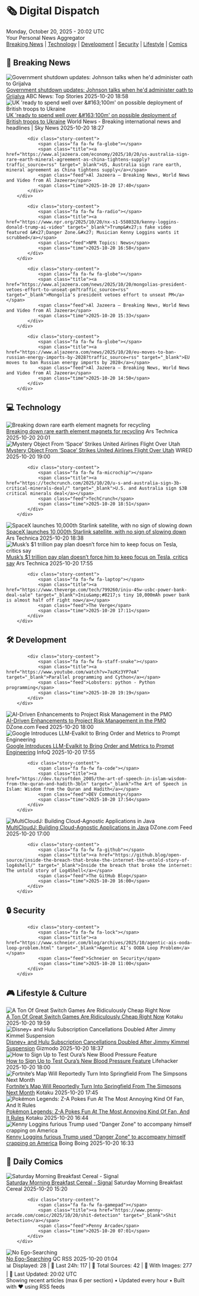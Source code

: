 <!-- Processing 54 RSS feeds at 2025-10-20 20:02:42 UTC -->
<!-- Processing: XKCD -->
<!-- Processing: Saturday Morning Breakfast Cereal -->
<!-- Processing: Questionable Content -->
<!-- Processing: Girl Genius -->
<!-- Processing: Dinosaur Comics -->
<!-- Processing: CNN Top Stories -->
<!-- Processing: CNN Breaking News -->
<!-- Processing: BBC World News -->
<!-- Processing: Al Jazeera Breaking News -->
<!-- Processing: CBC News -->
<!-- Error processing https://rss.cbc.ca/lineup/topstories.xml: The read operation timed out -->
<!-- Processing: Guardian World News -->
<!-- Processing: Sky News World -->
<!-- Processing: TechCrunch -->
<!-- Processing: Ars Technica -->
<!-- Processing: WIRED -->
<!-- Processing: Lobsters Python -->
<!-- Processing: StackOverflow Blog -->
<!-- Processing: OMG! Ubuntu -->
<!-- Processing: Linux.com -->
<!-- Processing: Ubuntu Blog -->
<!-- Processing: The Pragmatic Engineer -->
<!-- Processing: Kotaku -->
<!-- Processing: Krebs on Security -->
<!-- Processing: Schneier on Security -->
<!-- Generated 6 new posts out of 24 feeds processed -->
<div class="newspaper-header">
    <h1 class="newspaper-title">🗞️ Digital Dispatch</h1>
    <div class="newspaper-date">Monday, October 20, 2025 - 20:02 UTC</div>
    <div class="newspaper-subtitle">Your Personal News Aggregator</div>
</div>

<div class="newspaper-nav">
    <a href="#breaking">Breaking News</a> |
    <a href="#tech">Technology</a> |
    <a href="#dev">Development</a> |
    <a href="#security">Security</a> |
    <a href="#lifestyle">Lifestyle</a> |
    <a href="#webcomics">Comics</a>
</div>

<div class="news-section breaking-news" id="breaking">
<h2 class="section-header">🚨 Breaking News</h2>
<div class="stories-container">
<div class="story">
            <img src="https://s.abcnews.com/images/US/mike-johnson-6-epa-gmh-251020_1760977237874_hpMain_4x3t_384.jpg" alt="Government shutdown updates: Johnson talks when he&#x27;d administer oath to Grijalva" class="story-image" loading="lazy" onerror="this.style.display='none'">
            <div class="story-content">
                <span class="fa fa-fw fa-tv"></span>
                <span class="title"><a href="https://abcnews.go.com/Politics/live-updates/government-shutdown-live-updates/?id=126242587" target="_blank">Government shutdown updates: Johnson talks when he&#x27;d administer oath to Grijalva</a></span>
                <span class="feed">ABC News: Top Stories</span>
                <span class="time">2025-10-20 18:58</span>
            </div>
        </div>
<div class="story">
            <img src="https://e3.365dm.com/25/10/1920x1080/skynews-troops-army-uk-brize-norton_7056769.jpg?20251020205441" alt="UK &#x27;ready to spend well over &amp;#163;100m&#x27; on possible deployment of British troops to Ukraine" class="story-image" loading="lazy" onerror="this.style.display='none'">
            <div class="story-content">
                <span class="fa fa-fw fa-satellite"></span>
                <span class="title"><a href="https://news.sky.com/story/uk-ready-to-spend-well-over-163100m-on-possible-deployment-of-british-troops-to-ukraine-13454120" target="_blank">UK &#x27;ready to spend well over &amp;#163;100m&#x27; on possible deployment of British troops to Ukraine</a></span>
                <span class="feed">World News - Breaking international news and headlines | Sky News</span>
                <span class="time">2025-10-20 18:27</span>
            </div>
        </div>
<div class="story">
            
            <div class="story-content">
                <span class="fa fa-fw fa-globe"></span>
                <span class="title"><a href="https://www.aljazeera.com/economy/2025/10/20/us-australia-sign-rare-earth-mineral-agreement-as-china-tightens-supply?traffic_source=rss" target="_blank">US, Australia sign rare earth, mineral agreement as China tightens supply</a></span>
                <span class="feed">Al Jazeera – Breaking News, World News and Video from Al Jazeera</span>
                <span class="time">2025-10-20 17:40</span>
            </div>
        </div>
<div class="story">
            
            <div class="story-content">
                <span class="fa fa-fw fa-radio"></span>
                <span class="title"><a href="https://www.npr.org/2025/10/20/nx-s1-5580328/kenny-loggins-donald-trump-ai-video" target="_blank">Trump&#x27;s fake video featured &#x27;Danger Zone.&#x27; Musician Kenny Loggins wants it scrubbed</a></span>
                <span class="feed">NPR Topics: News</span>
                <span class="time">2025-10-20 16:58</span>
            </div>
        </div>
<div class="story">
            
            <div class="story-content">
                <span class="fa fa-fw fa-globe"></span>
                <span class="title"><a href="https://www.aljazeera.com/news/2025/10/20/mongolias-president-vetoes-effort-to-unseat-pm?traffic_source=rss" target="_blank">Mongolia’s president vetoes effort to unseat PM</a></span>
                <span class="feed">Al Jazeera – Breaking News, World News and Video from Al Jazeera</span>
                <span class="time">2025-10-20 15:33</span>
            </div>
        </div>
<div class="story">
            
            <div class="story-content">
                <span class="fa fa-fw fa-globe"></span>
                <span class="title"><a href="https://www.aljazeera.com/news/2025/10/20/eu-moves-to-ban-russian-energy-imports-by-2028?traffic_source=rss" target="_blank">EU moves to ban Russian energy imports by 2028</a></span>
                <span class="feed">Al Jazeera – Breaking News, World News and Video from Al Jazeera</span>
                <span class="time">2025-10-20 14:50</span>
            </div>
        </div>
</div>
</div>
<div class="news-section tech-news" id="tech">
<h2 class="section-header">💻 Technology</h2>
<div class="stories-container">
<div class="story">
            <img src="https://cdn.arstechnica.net/wp-content/uploads/2025/10/GettyImages-1359528962-e1760988838500-500x500.jpg" alt="Breaking down rare earth element magnets for recycling" class="story-image" loading="lazy" onerror="this.style.display='none'">
            <div class="story-content">
                <span class="fa fa-fw fa-cog"></span>
                <span class="title"><a href="https://arstechnica.com/science/2025/10/breaking-down-rare-earth-element-magnets-for-recycling/" target="_blank">Breaking down rare earth element magnets for recycling</a></span>
                <span class="feed">Ars Technica</span>
                <span class="time">2025-10-20 20:01</span>
            </div>
        </div>
<div class="story">
            <img src="https://media.wired.com/photos/68f65dea692735b39dbd9c74/master/pass/Mystery-Object-From-%E2%80%98Space%E2%80%99-Science-2208683302.jpg" alt="Mystery Object From ‘Space’ Strikes United Airlines Flight Over Utah" class="story-image" loading="lazy" onerror="this.style.display='none'">
            <div class="story-content">
                <span class="fa fa-fw fa-bolt"></span>
                <span class="title"><a href="https://www.wired.com/story/mystery-space-object-strikes-united-airlines-flight-over-utah/" target="_blank">Mystery Object From ‘Space’ Strikes United Airlines Flight Over Utah</a></span>
                <span class="feed">WIRED</span>
                <span class="time">2025-10-20 19:00</span>
            </div>
        </div>
<div class="story">
            
            <div class="story-content">
                <span class="fa fa-fw fa-microchip"></span>
                <span class="title"><a href="https://techcrunch.com/2025/10/20/u-s-and-australia-sign-3b-critical-minerals-deal/" target="_blank">U.S. and Australia sign $3B critical minerals deal</a></span>
                <span class="feed">TechCrunch</span>
                <span class="time">2025-10-20 18:51</span>
            </div>
        </div>
<div class="story">
            <img src="https://cdn.arstechnica.net/wp-content/uploads/2025/10/starlinkstack-500x500.jpg" alt="SpaceX launches 10,000th Starlink satellite, with no sign of slowing down" class="story-image" loading="lazy" onerror="this.style.display='none'">
            <div class="story-content">
                <span class="fa fa-fw fa-cog"></span>
                <span class="title"><a href="https://arstechnica.com/space/2025/10/spacex-launches-10000th-starlink-satellite-with-no-sign-of-slowing-down/" target="_blank">SpaceX launches 10,000th Starlink satellite, with no sign of slowing down</a></span>
                <span class="feed">Ars Technica</span>
                <span class="time">2025-10-20 18:38</span>
            </div>
        </div>
<div class="story">
            <img src="https://cdn.arstechnica.net/wp-content/uploads/2025/10/musk-cybertruck-500x500-1760980572.jpg" alt="Musk’s $1 trillion pay plan doesn’t force him to keep focus on Tesla, critics say" class="story-image" loading="lazy" onerror="this.style.display='none'">
            <div class="story-content">
                <span class="fa fa-fw fa-cog"></span>
                <span class="title"><a href="https://arstechnica.com/tech-policy/2025/10/musks-1-trillion-pay-plan-doesnt-force-him-to-keep-focus-on-tesla-critics-say/" target="_blank">Musk’s $1 trillion pay plan doesn’t force him to keep focus on Tesla, critics say</a></span>
                <span class="feed">Ars Technica</span>
                <span class="time">2025-10-20 17:55</span>
            </div>
        </div>
<div class="story">
            
            <div class="story-content">
                <span class="fa fa-fw fa-laptop"></span>
                <span class="title"><a href="https://www.theverge.com/tech/799260/iniu-45w-usbc-power-bank-deal-sale" target="_blank">Iniu&amp;#8217;s tiny 10,000mAh power bank is almost half off right now</a></span>
                <span class="feed">The Verge</span>
                <span class="time">2025-10-20 17:11</span>
            </div>
        </div>
</div>
</div>
<div class="news-section dev-news" id="dev">
<h2 class="section-header">🛠️ Development</h2>
<div class="stories-container">
<div class="story">
            
            <div class="story-content">
                <span class="fa fa-fw fa-staff-snake"></span>
                <span class="title"><a href="https://www.youtube.com/watch?v=7azKz3YP7eA" target="_blank">Parallel programming and Cython</a></span>
                <span class="feed">Lobsters: python - Python programming</span>
                <span class="time">2025-10-20 19:19</span>
            </div>
        </div>
<div class="story">
            <img src="https://dz2cdn1.dzone.com/thumbnail?fid=18703820&w=600" alt="AI-Driven Enhancements to Project Risk Management in the PMO" class="story-image" loading="lazy" onerror="this.style.display='none'">
            <div class="story-content">
                <span class="fa fa-fw fa-newspaper"></span>
                <span class="title"><a href="https://dzone.com/articles/ai-driven-enhancements-to-project-risk-management" target="_blank">AI-Driven Enhancements to Project Risk Management in the PMO</a></span>
                <span class="feed">DZone.com Feed</span>
                <span class="time">2025-10-20 18:00</span>
            </div>
        </div>
<div class="story">
            <img src="https://res.infoq.com/news/2025/10/llm-evalkit/en/headerimage/generatedHeaderImage-1760982159430.jpg" alt="Google Introduces LLM-Evalkit to Bring Order and Metrics to Prompt Engineering" class="story-image" loading="lazy" onerror="this.style.display='none'">
            <div class="story-content">
                <span class="fa fa-fw fa-info-circle"></span>
                <span class="title"><a href="https://www.infoq.com/news/2025/10/llm-evalkit/?utm_campaign=infoq_content&utm_source=infoq&utm_medium=feed&utm_term=global" target="_blank">Google Introduces LLM-Evalkit to Bring Order and Metrics to Prompt Engineering</a></span>
                <span class="feed">InfoQ</span>
                <span class="time">2025-10-20 17:55</span>
            </div>
        </div>
<div class="story">
            
            <div class="story-content">
                <span class="fa fa-fw fa-code"></span>
                <span class="title"><a href="https://dev.to/softden_2005/the-art-of-speech-in-islam-wisdom-from-the-quran-and-hadith-3bln" target="_blank">The Art of Speech in Islam: Wisdom from the Quran and Hadith</a></span>
                <span class="feed">DEV Community</span>
                <span class="time">2025-10-20 17:54</span>
            </div>
        </div>
<div class="story">
            <img src="https://dz2cdn1.dzone.com/thumbnail?fid=18703611&w=600" alt="MultiCloudJ: Building Cloud-Agnostic Applications in Java" class="story-image" loading="lazy" onerror="this.style.display='none'">
            <div class="story-content">
                <span class="fa fa-fw fa-newspaper"></span>
                <span class="title"><a href="https://dzone.com/articles/multicloudj-cloud-agnostic-applications-java" target="_blank">MultiCloudJ: Building Cloud-Agnostic Applications in Java</a></span>
                <span class="feed">DZone.com Feed</span>
                <span class="time">2025-10-20 17:00</span>
            </div>
        </div>
<div class="story">
            
            <div class="story-content">
                <span class="fa fa-fw fa-github"></span>
                <span class="title"><a href="https://github.blog/open-source/inside-the-breach-that-broke-the-internet-the-untold-story-of-log4shell/" target="_blank">Inside the breach that broke the internet: The untold story of Log4Shell</a></span>
                <span class="feed">The GitHub Blog</span>
                <span class="time">2025-10-20 16:00</span>
            </div>
        </div>
</div>
</div>
<div class="news-section security-news" id="security">
<h2 class="section-header">🔒 Security</h2>
<div class="stories-container">
<div class="story">
            
            <div class="story-content">
                <span class="fa fa-fw fa-lock"></span>
                <span class="title"><a href="https://www.schneier.com/blog/archives/2025/10/agentic-ais-ooda-loop-problem.html" target="_blank">Agentic AI’s OODA Loop Problem</a></span>
                <span class="feed">Schneier on Security</span>
                <span class="time">2025-10-20 11:00</span>
            </div>
        </div>
</div>
</div>
<div class="news-section lifestyle-news" id="lifestyle">
<h2 class="section-header">🎮 Lifestyle & Culture</h2>
<div class="stories-container">
<div class="story">
            <img src="https://kotaku.com/app/uploads/2025/10/Switch.jpg" alt="A Ton Of Great Switch Games Are Ridiculously Cheap Right Now" class="story-image" loading="lazy" onerror="this.style.display='none'">
            <div class="story-content">
                <span class="fa fa-fw fa-gamepad"></span>
                <span class="title"><a href="https://kotaku.com/switch-2-sale-cyberpunk-2077-roguelike-eshop-deals-2000637360" target="_blank">A Ton Of Great Switch Games Are Ridiculously Cheap Right Now</a></span>
                <span class="feed">Kotaku</span>
                <span class="time">2025-10-20 19:59</span>
            </div>
        </div>
<div class="story">
            <img src="https://gizmodo.com/app/uploads/2025/10/jimmy-kimmel-and-stephen-colbert-sept-30-2025-1280x853.jpg" alt="Disney+ and Hulu Subscription Cancellations Doubled After Jimmy Kimmel Suspension" class="story-image" loading="lazy" onerror="this.style.display='none'">
            <div class="story-content">
                <span class="fa fa-fw fa-computer"></span>
                <span class="title"><a href="https://gizmodo.com/disney-and-hulu-subscription-cancellations-doubled-after-jimmy-kimmel-suspension-2000674405" target="_blank">Disney+ and Hulu Subscription Cancellations Doubled After Jimmy Kimmel Suspension</a></span>
                <span class="feed">Gizmodo</span>
                <span class="time">2025-10-20 18:37</span>
            </div>
        </div>
<div class="story">
            <img src="https://lifehacker.com/imagery/articles/01K819QHZ8QMG4WZW6JZJMKJM1/hero-image.jpg" alt="How to Sign Up to Test Oura’s New Blood Pressure Feature" class="story-image" loading="lazy" onerror="this.style.display='none'">
            <div class="story-content">
                <span class="fa fa-fw fa-life-ring"></span>
                <span class="title"><a href="https://lifehacker.com/health/oura-is-testing-a-blood-pressure-feature?utm_medium=RSS" target="_blank">How to Sign Up to Test Oura’s New Blood Pressure Feature</a></span>
                <span class="feed">Lifehacker</span>
                <span class="time">2025-10-20 18:00</span>
            </div>
        </div>
<div class="story">
            <img src="https://kotaku.com/app/uploads/2025/10/springfieldsimpsons-1280x720.jpg" alt="Fortnite‘s Map Will Reportedly Turn Into Springfield From The Simpsons Next Month" class="story-image" loading="lazy" onerror="this.style.display='none'">
            <div class="story-content">
                <span class="fa fa-fw fa-gamepad"></span>
                <span class="title"><a href="https://kotaku.com/fortnite-simpsons-mini-season-springfield-update-leak-november-2000637296" target="_blank">Fortnite‘s Map Will Reportedly Turn Into Springfield From The Simpsons Next Month</a></span>
                <span class="feed">Kotaku</span>
                <span class="time">2025-10-20 17:45</span>
            </div>
        </div>
<div class="story">
            <img src="https://kotaku.com/app/uploads/2025/10/IMG_0117-1280x720.jpg" alt="Pokémon Legends: Z-A Pokes Fun At The Most Annoying Kind Of Fan, And It Rules" class="story-image" loading="lazy" onerror="this.style.display='none'">
            <div class="story-content">
                <span class="fa fa-fw fa-gamepad"></span>
                <span class="title"><a href="https://kotaku.com/pokemon-legends-za-society-battle-connoisseurs-jacinthe-2000637284" target="_blank">Pokémon Legends: Z-A Pokes Fun At The Most Annoying Kind Of Fan, And It Rules</a></span>
                <span class="feed">Kotaku</span>
                <span class="time">2025-10-20 16:44</span>
            </div>
        </div>
<div class="story">
            <img src="https://i0.wp.com/boingboing.net/wp-content/uploads/2025/07/trump-epstein.jpg?fit=1200%2C828&amp;quality=60&amp;ssl=1" alt="Kenny Loggins furious Trump used &quot;Danger Zone&quot; to accompany himself crapping on America" class="story-image" loading="lazy" onerror="this.style.display='none'">
            <div class="story-content">
                <span class="fa fa-fw fa-arrow-right"></span>
                <span class="title"><a href="https://boingboing.net/2025/10/20/kenny-loggins-furious-trump-used-danger-zone-to-accompany-himself-crapping-on-america.html" target="_blank">Kenny Loggins furious Trump used &quot;Danger Zone&quot; to accompany himself crapping on America</a></span>
                <span class="feed">Boing Boing</span>
                <span class="time">2025-10-20 16:33</span>
            </div>
        </div>
</div>
</div>
<div class="news-section webcomics-section" id="webcomics">
<h2 class="section-header">🎨 Daily Comics</h2>
<div class="stories-container">
<div class="story">
            <img src="https://www.smbc-comics.com/comics/1760935117-20251020.png" alt="Saturday Morning Breakfast Cereal - Signal" class="story-image" loading="lazy" onerror="this.style.display='none'">
            <div class="story-content">
                <span class="fa fa-fw fa-smile"></span>
                <span class="title"><a href="https://www.smbc-comics.com/comic/signal-4" target="_blank">Saturday Morning Breakfast Cereal - Signal</a></span>
                <span class="feed">Saturday Morning Breakfast Cereal</span>
                <span class="time">2025-10-20 15:20</span>
            </div>
        </div>
<div class="story">
            
            <div class="story-content">
                <span class="fa fa-fw fa-gamepad"></span>
                <span class="title"><a href="https://www.penny-arcade.com/comic/2025/10/20/shit-detection" target="_blank">Shit Detection</a></span>
                <span class="feed">Penny Arcade</span>
                <span class="time">2025-10-20 07:01</span>
            </div>
        </div>
<div class="story">
            <img src="http://www.questionablecontent.net/comics/5682.png" alt="No Ego-Searching" class="story-image" loading="lazy" onerror="this.style.display='none'">
            <div class="story-content">
                <span class="fa fa-fw fa-music"></span>
                <span class="title"><a href="http://questionablecontent.net/view.php?comic=5682" target="_blank">No Ego-Searching</a></span>
                <span class="feed">QC RSS</span>
                <span class="time">2025-10-20 01:04</span>
            </div>
        </div>
</div>
</div>

<div class="newspaper-footer">
    <div class="stats">
        📊 Displayed: 28 | 📅 Last 24h: 117 | 📡 Total Sources: 42 | 📸 With Images: 277 |
        🔄 Last Updated: 20:02 UTC
    </div>
    <div class="footer-note">
        Showing recent articles (max 6 per section) • Updated every hour • Built with ❤️ using RSS feeds
    </div>
</div>
